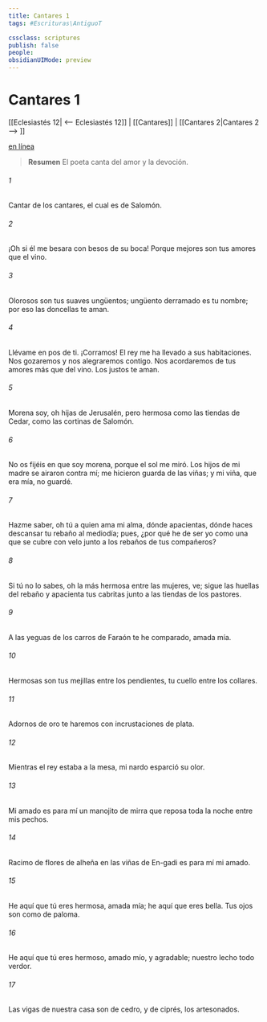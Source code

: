 ```yaml
---
title: Cantares 1
tags: #Escrituras\AntiguoT

cssclass: scriptures
publish: false
people:
obsidianUIMode: preview
---
```


# Cantares 1
[[Eclesiastés 12| <-- Eclesiastés 12]] | [[Cantares]] | [[Cantares 2|Cantares 2 --> ]]

[en línea](https://churchofjesuschrist.org/study/scriptures/ot/song/1?lang=spa)

> __Resumen__
El poeta canta del amor y la devoción.

###### 1 
Cantar
 de los cantares, el cual es de Salomón.

###### 2 
¡Oh si él me besara con besos de su boca!
Porque mejores son tus amores que el vino.

###### 3 
Olorosos son tus suaves ungüentos;
ungüento derramado es tu nombre;
por eso las doncellas te aman.

###### 4 
Llévame en pos de ti. ¡Corramos!
El rey me ha llevado a sus habitaciones.
Nos gozaremos y nos alegraremos contigo.
Nos acordaremos de tus amores más que del vino.
Los justos te aman.

###### 5 
Morena soy, oh hijas de Jerusalén,
pero hermosa
como las tiendas de Cedar,
como las cortinas de Salomón.

###### 6 
No os fijéis en que soy morena,
porque el sol me miró.
Los hijos de mi madre se airaron contra mí;
me hicieron guarda de las viñas;
y
 mi viña, que era mía, no guardé.

###### 7 
Hazme saber, oh tú a quien ama mi alma,
dónde apacientas,
dónde haces descansar tu rebaño al mediodía;
pues, ¿por qué he de ser yo como una que se cubre con velo
junto a los rebaños de tus compañeros?

###### 8 
Si tú no lo sabes, oh la más hermosa entre las mujeres,
ve; sigue las huellas del rebaño
y apacienta tus cabritas junto a las tiendas de los pastores.

###### 9 
A las yeguas de los carros de Faraón
te he comparado, amada mía.

###### 10 
Hermosas son tus mejillas entre los pendientes,
tu cuello entre los collares.

###### 11 
Adornos de oro te haremos
con incrustaciones de plata.

###### 12 
Mientras el rey estaba a la mesa,
mi 
nardo
 esparció su olor.

###### 13 
Mi amado es para mí un manojito de mirra
que reposa toda la noche entre mis pechos.

###### 14 
Racimo de 
flores
 de alheña en las viñas de En-gadi
es para mí mi amado.

###### 15 
He aquí que tú eres hermosa, amada mía;
he aquí que eres bella. Tus ojos son como de paloma.

###### 16 
He aquí que tú eres hermoso, amado mío, y agradable;
nuestro lecho todo verdor.

###### 17 
Las vigas de nuestra casa son de cedro,
y
 de ciprés, los artesonados.

